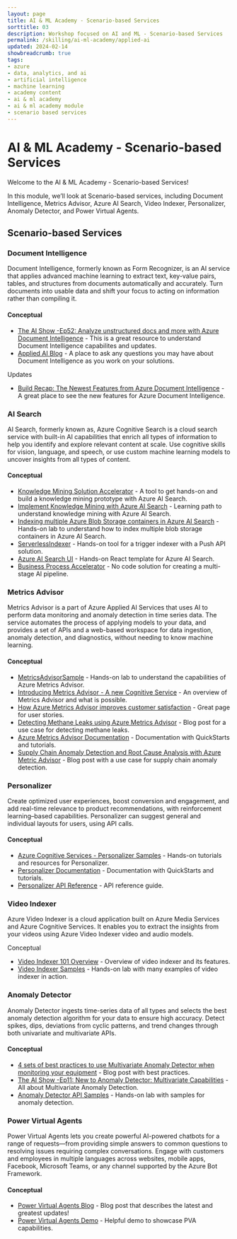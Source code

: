 ```yaml
---
layout: page
title: AI & ML Academy - Scenario-based Services
sorttitle: 03
description: Workshop focused on AI and ML - Scenario-based Services
permalink: /skilling/ai-ml-academy/applied-ai
updated: 2024-02-14
showbreadcrumb: true
tags: 
- azure
- data, analytics, and ai
- artificial intelligence
- machine learning
- academy content
- ai & ml academy
- ai & ml academy module
- scenario based services 
---
```


# AI & ML Academy - Scenario-based Services 

Welcome to the AI & ML Academy - Scenario-based Services!

In this module, we’ll look at Scenario-based services, including Document Intelligence, Metrics Advisor, Azure AI Search, Video Indexer, Personalizer, Anomaly Detector, and Power Virtual Agents. 

## Scenario-based Services 

### Document Intelligence

Document Intelligence, formerly known as Form Recognizer, is an AI service that applies advanced machine learning to extract text, key-value pairs, tables, and structures from documents automatically and accurately. Turn documents into usable data and shift your focus to acting on information rather than compiling it.

#### Conceptual

* [The AI Show -Ep52: Analyze unstructured docs and more with Azure Document Intelligence](https://www.youtube.com/watch?v=86cZgYJdRGc) - This is a great resource to understand Document Intelligence capabilites and updates.
* [Applied AI Blog](https://techcommunity.microsoft.com/t5/ai-applied-ai-blog/bg-p/AppliedAIBlog/label-name/Form%20Recognizer) - A place to ask any questions you may have about Document Intelligence as you work on your solutions.

Updates 

* [Build Recap: The Newest Features from Azure Document Intelligence](https://www.youtube.com/watch?v=o1dEJMoFeus) - A great place to see the new features for Azure Document Intelligence.


### AI Search 

AI Search, formerly known as, Azure Cognitive Search is a cloud search service with built-in AI capabilities that enrich all types of information to help you identify and explore relevant content at scale. Use cognitive skills for vision, language, and speech, or use custom machine learning models to uncover insights from all types of content.

#### Conceptual

* [Knowledge Mining Solution Accelerator](https://docs.microsoft.com/en-us/samples/azure-samples/azure-search-knowledge-mining/azure-search-knowledge-mining/) - A tool to get hands-on and build a knowledge mining prototype with Azure AI Search.
* [Implement Knowledge Mining with Azure AI Search](https://docs.microsoft.com/en-us/learn/paths/implement-knowledge-mining-azure-cognitive-search/) - Learning path to understand knowledge mining with Azure AI Search.
* [Indexing multiple Azure Blob Storage containers in Azure AI Search](https://github.com/ruoccofabrizio/azure-cognitive-search-multiple-containers-indexer) - Hands-on lab to understand how to index multiple blob storage containers in Azure AI Search.
* [ServerlessIndexer](https://github.com/aditmer/Event-Driven-Indexing-For-Cognitive-Search) - Hands-on tool for a trigger indexer with a Push API solution.
* [Azure AI Search UI](https://github.com/dereklegenzoff/azure-search-react-template) - Hands-on React template for Azure AI Search.
* [Business Process Accelerator](https://github.com/Azure/business-process-automation) - No code solution for creating a multi-stage AI pipeline.


### Metrics Advisor

Metrics Advisor is a part of Azure Applied AI Services that uses AI to perform data monitoring and anomaly detection in time series data. The service automates the process of applying models to your data, and provides a set of APIs and a web-based workspace for data ingestion, anomaly detection, and diagnostics, without needing to know machine learning.

#### Conceptual

* [MetricsAdvisorSample](https://github.com/Azure-Samples/MetricsAdvisor) - Hands-on lab to understand the capabilities of Azure Metrics Advisor.
* [Introducing Metrics Advisor - A new Cognitive Service](https://techcommunity.microsoft.com/t5/ai-cognitive-services-blog/introducing-metrics-advisor-a-new-cognitive-service/ba-p/1668025) - An overview of Metrics Advisor and what is possible.
* [How Azure Metrics Advisor improves customer satisfaction](https://techcommunity.microsoft.com/t5/ai-cognitive-services-blog/customer-support-how-azure-metrics-advisor-can-help-improve/ba-p/3038907) - Great page for user stories.
* [Detecting Methane Leaks using Azure Metrics Advisor](https://techcommunity.microsoft.com/t5/ai-cognitive-services-blog/detecting-methane-leaks-using-azure-metrics-advisor/ba-p/3254005) - Blog post for a use case for detecting methane leaks.
* [Azure Metrics Advisor Documentation](https://docs.microsoft.com/en-us/azure/applied-ai-services/metrics-advisor/) - Documentation with QuickStarts and tutorials.
* [Supply Chain Anomaly Detection and Root Cause Analysis with Azure Metric Advisor](https://techcommunity.microsoft.com/t5/ai-cognitive-services-blog/supply-chain-anomaly-detection-and-root-cause-analysis-with/ba-p/2871920) - Blog post with a use case for supply chain anomaly detection.


### Personalizer

Create optimized user experiences, boost conversion and engagement, and add real-time relevance to product recommendations, with reinforcement learning–based capabilities. Personalizer can suggest general and individual layouts for users, using API calls.

#### Conceptual 

* [Azure Cognitive Services - Personalizer Samples](https://github.com/Azure-Samples/cognitive-services-personalizer-samples) - Hands-on tutorials and resources for Personalizer.
* [Personalizer Documentation](https://docs.microsoft.com/en-us/azure/cognitive-services/personalizer/) - Documentation with QuickStarts and tutorials.
* [Personalizer API Reference](https://westus2.dev.cognitive.microsoft.com/docs/services/personalizer-api/operations/Rank) - API reference guide.


### Video Indexer

Azure Video Indexer is a cloud application built on Azure Media Services and Azure Cognitive Services. It enables you to extract the insights from your videos using Azure Video Indexer video and audio models.

Conceptual

* [Video Indexer 101 Overview](https://microsofteur.sharepoint.com/:p:/r/teams/VideoIndexer-Fieldenablement/_layouts/15/Doc.aspx?sourcedoc=%7B75F0BD14-23E3-4BFF-A3F4-2D87AF41C682%7D&file=Video%20Indexer%20101%20overview.pptx&action=edit&mobileredirect=true&share=IQEUvfB14yP_S6P0LYevQcaCAdJcxUBz7nH4mrKVCl4z-rQ&cid=caff4f28-2e35-458a-8d42-e5c1a4bcdb7a) - Overview of video indexer and its features.
* [Video Indexer Samples](https://github.com/Azure-Samples/media-services-video-indexer) - Hands-on lab with many examples of video indexer in action.


### Anomaly Detector 

Anomaly Detector ingests time-series data of all types and selects the best anomaly detection algorithm for your data to ensure high accuracy. Detect spikes, dips, deviations from cyclic patterns, and trend changes through both univariate and multivariate APIs. 

#### Conceptual

* [4 sets of best practices to use Multivariate Anomaly Detector when monitoring your equipment](https://techcommunity.microsoft.com/t5/ai-cognitive-services-blog/4-sets-of-best-practices-to-use-multivariate-anomaly-detector/ba-p/3490848) - Blog post with best practices.
* [The AI Show -Ep11: New to Anomaly Detector: Multivariate Capabilities](https://www.youtube.com/watch?v=FwuI02edclQ) - All about Multivariate Anomaly Detection.
* [Anomaly Detector API Samples](https://github.com/Azure-Samples/AnomalyDetector) - Hands-on lab with samples for anomaly detection.


### Power Virtual Agents 

Power Virtual Agents lets you create powerful AI-powered chatbots for a range of requests—from providing simple answers to common questions to resolving issues requiring complex conversations. Engage with customers and employees in multiple languages across websites, mobile apps, Facebook, Microsoft Teams, or any channel supported by the Azure Bot Framework.

#### Conceptual

* [Power Virtual Agents Blog](https://powervirtualagents.microsoft.com/en-us/blog/) - Blog post that describes the latest and greatest updates!
* [Power Virtual Agents Demo](https://powervirtualagents.microsoft.com/en-us/demo/) - Helpful demo to showcase PVA capabilities.